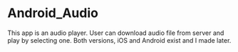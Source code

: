 # Android_Audio
This app is an audio player.
User can download audio file from server and play by selecting one.
Both versions, iOS and Android exist and I made later.  
